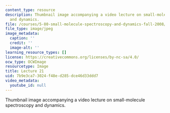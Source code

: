 ```yaml
---
content_type: resource
description: Thumbnail image accompanying a video lecture on small-molecule spectroscopy
  and dynamics.
file: /courses/5-80-small-molecule-spectroscopy-and-dynamics-fall-2008/7b9e3ca73024f48ed285dce46d33ddd7_mit5_80f08lec21_th.jpg
file_type: image/jpeg
image_metadata:
  caption: ''
  credit: ''
  image-alt: ''
learning_resource_types: []
license: https://creativecommons.org/licenses/by-nc-sa/4.0/
ocw_type: OCWImage
resourcetype: Image
title: Lecture 21
uid: 7b9e3ca7-3024-f48e-d285-dce46d33ddd7
video_metadata:
  youtube_id: null
---
```

Thumbnail image accompanying a video lecture on small-molecule spectroscopy and dynamics.
